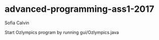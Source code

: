 # advanced-programming-ass1-2017
Sofia
Calvin

Start Ozlympics program by running gui/Ozlympics.java